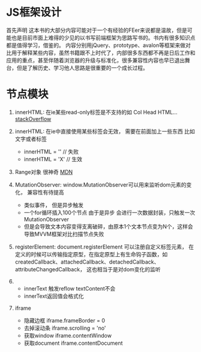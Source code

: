 # JS框架设计
首先声明 这本书的大部分内容可能对于一个有经验的FEer来说都是温故，但是可能也是目前市面上难得的少见的以书写前端框架为思路写书的。书内有很多知识点都是值得学习，借鉴的。 内容分别用jQuery、prototype、avalon等框架来做对比用于解释某些内容，虽然书籍跟不上时代了，内部很多东西都不再是日后工作和应用的重点，甚至伴随着浏览器的升级与标准化，很多兼容性内容也早已退出舞台，但是了解历史、学习他人思路是很重要的一个成长过程。

# 节点模块
1. innerHTML: 在ie某些read-only标签是不支持的如 Col Head HTML...   [stackOverflow](https://stackoverflow.com/questions/16234410/detecting-whether-innerhtml-is-readonly)

2. innerHTML: 在ie中直接使用某些标签会无效， 需要在前面加上一些东西 比如文字或者标签
    - innerHTML = '<meta content="IE=9"/>'  // 失败
    - innerHTML = 'X<meta content="IE=9"/>'    // 生效

3. Range对象 很神奇 [MDN](https://developer.mozilla.org/en-US/docs/Web/API/Document/createRange)

4. MutationObserver: window.MutationObserver可以用来监听dom元素的变化， 兼容性有待提高
    - 类似事件， 但是异步触发
    - 一个for循环插入100个节点 由于是异步 会进行一次数据封装，只触发一次MutationObserver
    - 但是会导致文本内容变得支离破碎，由原本1个文本节点变为N个，这样会导致MVVM框架对比扫描节点失败

5. registerElement: document.registerElement 可以注册自定义标签元素， 在定义的时候可以传输指定原型，在指定原型上有生命钩子函数，如createdCallback、attachedCallback、detachedCallback、attributeChangedCallback， 这也相当于是对dom变化的监听

6. - innerText 触发reflow  textContent不会
   - innerText返回值会格式化

7.  iframe
    - 隐藏边框 iframe.frameBorder = 0
    - 去掉滚动条 iframe.scrolling = 'no'
    - 获取window iframe.contentWindow
    - 获取document iframe.contentDocument